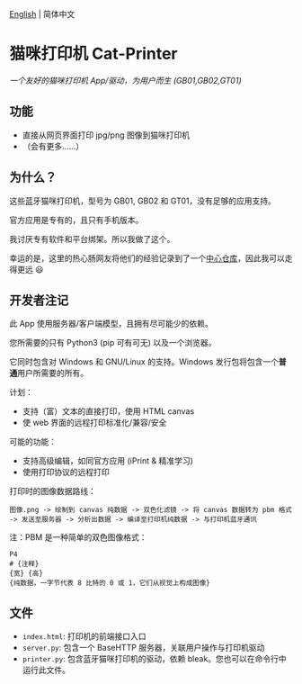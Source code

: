 [English](README.md) | 简体中文

# 猫咪打印机 Cat-Printer

*一个友好的猫咪打印机 App/驱动，为用户而生 (GB01,GB02,GT01)*

## 功能

- 直接从网页界面打印 jpg/png 图像到猫咪打印机
- （会有更多……）

## 为什么？

这些蓝牙猫咪打印机，型号为 GB01, GB02 和 GT01，没有足够的应用支持。

官方应用是专有的，且只有手机版本。

我讨厌专有软件和平台绑架。所以我做了这个。

幸运的是，这里的热心肠网友将他们的经验记录到了一个[中心仓库](https://github.com/JJJollyjim/catprinter)，因此我可以走得更远 😃

## 开发者注记

此 App 使用服务器/客户端模型，且拥有尽可能少的依赖。

您所需要的只有 Python3 (pip 可有可无) 以及一个浏览器。

它同时包含对 Windows 和 GNU/Linux 的支持。Windows 发行包将包含一个**普通**用户所需要的所有。

计划：

- 支持（富）文本的直接打印，使用 HTML canvas
- 使 web 界面的远程打印标准化/兼容/安全

可能的功能：

- 支持高级编辑，如同官方应用 (iPrint & 精准学习)
- 使用打印协议的远程打印

打印时的图像数据路线：

`图像.png -> 绘制到 canvas 纯数据 -> 双色化滤镜 -> 将 canvas 数据转为 pbm 格式 -> 发送至服务器 -> 分析出数据 -> 编译至打印机纯数据 -> 与打印机蓝牙通讯`

注：PBM 是一种简单的双色图像格式：

```
P4
# {注释}
{宽} {高}
{纯数据，一字节代表 8 比特的 0 或 1，它们从视觉上构成图像}
```

## 文件

- `index.html`: 打印机的前端接口入口
- `server.py`: 包含一个 BaseHTTP 服务器，关联用户操作与打印机驱动
- `printer.py`: 包含蓝牙猫咪打印机的驱动，依赖 bleak。您也可以在命令行中运行此文件。
